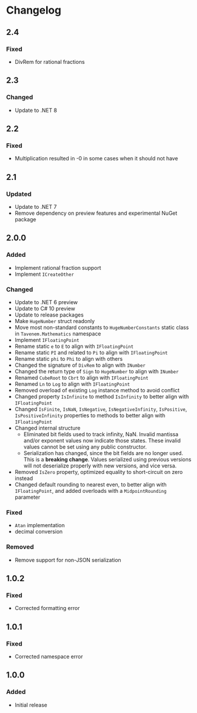 # Changelog

## 2.4
### Fixed
- DivRem for rational fractions

## 2.3
### Changed
- Update to .NET 8

## 2.2
### Fixed
- Multiplication resulted in -0 in some cases when it should not have

## 2.1
### Updated
- Update to .NET 7
- Remove dependency on preview features and experimental NuGet package

## 2.0.0
### Added
- Implement rational fraction support
- Implement `ICreateOther`
### Changed
- Update to .NET 6 preview
- Update to C# 10 preview
- Update to release packages
- Make `HugeNumber` struct readonly
- Move most non-standard constants to `HugeNumberConstants` static class in `Tavenem.Mathematics` namespace
- Implement `IFloatingPoint`
- Rename static `e` to `E` to align with `IFloatingPoint`
- Rename static `PI` and related to `Pi` to align with `IFloatingPoint`
- Rename static `phi` to `Phi` to align with others
- Changed the signature of `DivRem` to align with `INumber`
- Changed the return type of `Sign` to `HugeNumber` to align with `INumber`
- Renamed `CubeRoot` to `Cbrt` to align with `IFloatingPoint`
- Renamed `Ln` to `Log` to align with `IFloatingPoint`
- Removed overload of existing `Log` instance method to avoid conflict
- Changed property `IsInfinite` to method `IsInfinity` to better align with `IFloatingPoint`
- Changed `IsFinite`, `IsNaN`, `IsNegative`, `IsNegativeInfinity`, `IsPositive`, `IsPositiveInfinity` properties to methods to better align with `IFloatingPoint`
- Changed internal structure
    - Eliminated bit fields used to track infinity, NaN. Invalid mantissa and/or exponent values now indicate those states.
      These invalid values cannot be set using any public constructor.
    - Serialization has changed, since the bit fields are no longer used.
      This is a **breaking change**.
      Values serialized using previous versions will not deserialize properly with new versions, and vice versa.
- Removed `IsZero` property, optimized equality to short-circuit on zero instead
- Changed default rounding to nearest even, to better align with `IFloatingPoint`, and added overloads with a `MidpointRounding` parameter
### Fixed
- `Atan` implementation
- decimal conversion
### Removed
- Remove support for non-JSON serialization

## 1.0.2
### Fixed
- Corrected formatting error

## 1.0.1
### Fixed
- Corrected namespace error

## 1.0.0
### Added
- Initial release